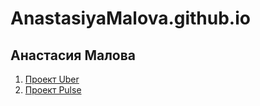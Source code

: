 # AnastasiyaMalova.github.io
## Анастасия Малова

1. [Проект Uber](AnastasiyaMalova.github.io/2021/Uber-project/src/)
2. [Проект Pulse](AnastasiyaMalova.github.io/2021/Pulse-project/src/)
